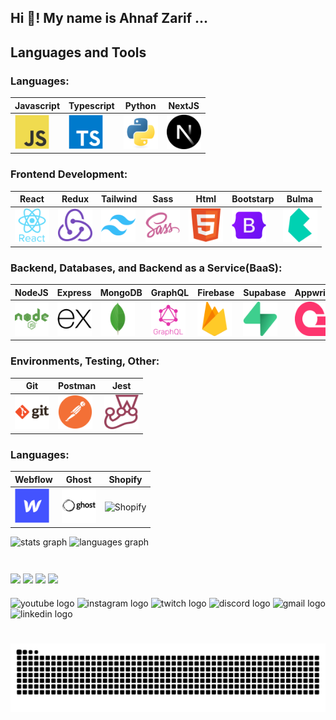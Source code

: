 <h2 align="left">Hi 👋! My name is Ahnaf Zarif ... </h2>

###
<div>


## Languages and Tools 
<div>

### Languages:
| Javascript | Typescript | Python | NextJS |
|----------|----------|----------|-----|
|  <img src="https://github.com/devicons/devicon/blob/master/icons/javascript/javascript-original.svg" title="Javascript"  alt="Javascript" width="55" height="55"/> |  <img src="https://github.com/devicons/devicon/blob/master/icons/typescript/typescript-original.svg" title="Typescript"  alt="Typescript" width="55" height="55"/> |  <img src="https://github.com/devicons/devicon/blob/master/icons/python/python-original.svg" title="Python" alt="Python" width="55" height="55"/> |  <img src="https://github.com/devicons/devicon/blob/master/icons/nextjs/nextjs-original.svg" title="NextJS" alt="NextJS" width="55" height="55"/>|


### Frontend Development:

| React | Redux | Tailwind | Sass | Html | Bootstarp | Bulma |
|----------|----------|----------|----------|----------|----------|----------|
|  <img src="https://github.com/devicons/devicon/blob/master/icons/react/react-original-wordmark.svg" title="React"  alt="React" width="55" height="55"/>|  <img src="https://github.com/devicons/devicon/blob/master/icons/redux/redux-original.svg" title="Redux"  alt="Redux" width="55" height="55"/>|  <img src="https://github.com/devicons/devicon/blob/master/icons/tailwindcss/tailwindcss-original.svg" title="Tailwind" alt="Tailwind" width="55" height="55"/>|  <img src="https://github.com/devicons/devicon/blob/master/icons/sass/sass-original.svg" title="Sass" alt="Sass" width="55" height="55"/>|  <img src="https://github.com/devicons/devicon/blob/master/icons/html5/html5-original.svg" title="Html" alt="Html" width="55" height="55"/>|  <img src="https://github.com/devicons/devicon/blob/master/icons/bootstrap/bootstrap-original.svg" title="Bootstarp" alt="Bootstrap" width="55" height="55"/>| <img src="https://github.com/devicons/devicon/blob/master/icons/bulma/bulma-plain.svg" title="Bulma" alt="Bulma" width="55" height="55"/>|



### Backend, Databases, and Backend as a Service(BaaS):

| NodeJS | Express | MongoDB | GraphQL | Firebase | Supabase | Appwrite |
|----------|----------|----------|----------|----------|----------|----------|
|<img src="https://github.com/devicons/devicon/blob/master/icons/nodejs/nodejs-plain-wordmark.svg" title="NodeJs" alt="NodeJs" width="55" height="55"/>|<img src="https://github.com/devicons/devicon/blob/master/icons/express/express-original.svg" title="Express" alt="Express" width="55" height="55"/>|<img src="https://github.com/devicons/devicon/blob/master/icons/mongodb/mongodb-original.svg" title="MongoDB" alt="MongoDB" width="55" height="55"/>|<img src="https://github.com/devicons/devicon/blob/master/icons/graphql/graphql-plain-wordmark.svg" title="GraphQL" alt="GraphQL" width="55" height="55"/>|<img src="https://github.com/devicons/devicon/blob/master/icons/firebase/firebase-original.svg" title="Firebase" alt="Firebase" width="55" height="55"/>|<img src="https://github.com/devicons/devicon/blob/master/icons/supabase/supabase-original.svg" title="Supabase" alt="Supabase" width="55" height="55"/>|<img src="https://github.com/devicons/devicon/blob/master/icons/appwrite/appwrite-original.svg" title="Appwite" alt="Appwrite" width="55" height="55"/>|



  
### Environments, Testing, Other:

| Git | Postman | Jest |
|----------|----------|----------|
|<img src="https://github.com/devicons/devicon/blob/master/icons/git/git-original-wordmark.svg" title="Git" alt="Git" width="55" height="55"/>|<img src="https://github.com/devicons/devicon/blob/master/icons/postman/postman-original.svg" title="Postman" alt="Postman" width="55" height="55"/>|<img src="https://github.com/devicons/devicon/blob/master/icons/jest/jest-plain.svg" title="Jest" alt="Jest" width="55" height="55"/>|

### Languages:
| Webflow | Ghost | Shopify |
|----------|----------|----------|
|  <img src="https://github.com/devicons/devicon/blob/master/icons/webflow/webflow-original.svg" title="Webflow" alt="Webflow" width="55" height="55"/> |  <img src="https://github.com/devicons/devicon/blob/master/icons/ghost/ghost-original-wordmark.svg" title="Ghost"  alt="Ghost" width="55" height="55"/> |  <img src="https://cdn3.iconfinder.com/data/icons/social-media-2068/64/_shopping-512.png" title="Shopify" alt="Shopify" width="55" height="55"/> |
  
</div>

<div align="left">
  <img src="https://github-readme-stats.vercel.app/api?username=zarifc573&hide_title=false&hide_rank=false&show_icons=true&include_all_commits=true&count_private=true&disable_animations=false&theme=dracula&locale=en&hide_border=false" height="150" alt="stats graph"  />
  <img src="https://github-readme-stats.vercel.app/api/top-langs?username=zarifc573&locale=en&hide_title=false&layout=compact&card_width=320&langs_count=5&theme=dracula&hide_border=false" height="150" alt="languages graph"  />
</div>

###
<br>
<div align="left">
  <img align="center" height="150" src="https://miro.medium.com/v2/resize:fit:2160/1*H7XzqV0r4YdQK90w3Rf67w.gif"  />
<img align="center" height="150" src="https://cdn.dribbble.com/users/192882/screenshots/4659605/dribbble-animation.gif"  />
<img align="center" height="150" src="https://miro.medium.com/v2/resize:fit:1400/0*pT_l0oZFmEeuCVSJ.gif"  />
<img align="center" height="150" src="https://cdn.dribbble.com/users/187742/screenshots/3477661/media/5dea2570078c0adf87b9c2a0231273fe.gif"  />
</div>


###


###

<div align="left">
  <img src="https://img.shields.io/static/v1?message=Youtube&logo=youtube&label=&color=FF0000&logoColor=white&labelColor=&style=for-the-badge" height="35" alt="youtube logo"  />
  <img src="https://img.shields.io/static/v1?message=Instagram&logo=instagram&label=&color=E4405F&logoColor=white&labelColor=&style=for-the-badge" height="35" alt="instagram logo"  />
  <img src="https://img.shields.io/static/v1?message=Twitch&logo=twitch&label=&color=9146FF&logoColor=white&labelColor=&style=for-the-badge" height="35" alt="twitch logo"  />
  <img src="https://img.shields.io/static/v1?message=Discord&logo=discord&label=&color=7289DA&logoColor=white&labelColor=&style=for-the-badge" height="35" alt="discord logo"  />
  <img src="https://img.shields.io/static/v1?message=Gmail&logo=gmail&label=&color=D14836&logoColor=white&labelColor=&style=for-the-badge" height="35" alt="gmail logo"  />
  <img src="https://img.shields.io/static/v1?message=LinkedIn&logo=linkedin&label=&color=0077B5&logoColor=white&labelColor=&style=for-the-badge" height="35" alt="linkedin logo"  />
</div>

###

<br clear="both">

<img alt="github contribution grid snake animation" src="https://raw.githubusercontent.com/Parnia-mohammadi/Parnia-mohammadi/output/github-contribution-grid-snake.svg">

###
